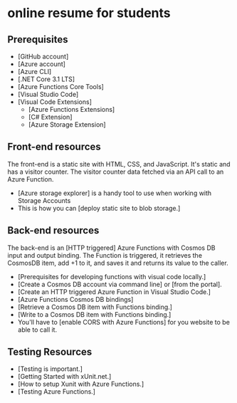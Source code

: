 # online resume for students

## Prerequisites

- [GitHub account]
- [Azure account]
- [Azure CLI]
- [.NET Core 3.1 LTS]
- [Azure Functions Core Tools]
- [Visual Studio Code]
- [Visual Code Extensions]
  - [Azure Functions Extensions]
  - [C# Extension]
  - [Azure Storage Extension]

## Front-end resources

The front-end is a static site with HTML, CSS, and JavaScript. It's static and has a visitor counter. The visitor counter data fetched via an API call to an Azure Function.

- [Azure storage explorer] is a handy tool to use when working with Storage Accounts
- This is how you can [deploy static site to blob storage.]
  
## Back-end resources

The back-end is an [HTTP triggered] Azure Functions with Cosmos DB input and output binding. The Function is triggered, it retrieves the CosmosDB item, add +1 to it, and saves it and returns its value to the caller.

- [Prerequisites for developing functions with visual code locally.]
- [Create a Cosmos DB account via command line] or [from the portal].
- [Create an HTTP triggered Azure Function in Visual Studio Code.]
- [Azure Functions Cosmos DB bindings]
- [Retrieve a Cosmos DB item with Functions binding.]
- [Write to a Cosmos DB item with Functions binding.]
- You'll have to [enable CORS with Azure Functions] for you website to be able to call it.

## Testing Resources

- [Testing is important.]
- [Getting Started with xUnit.net.]
- [How to setup Xunit with Azure Functions.]
- [Testing Azure Functions.]
  


